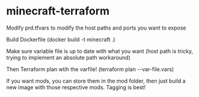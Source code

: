 # minecraft-terraform

 Modify prd.tfvars to modify the host paths and ports you want to expose 
 
 Build Dockerfile (docker build -t minecraft .)

 Make sure variable file is up to date with what you want (host path is tricky, trying to implement an absolute path workaround)
 
 Then Terraform plan wtih the varfile! (terraform plan --var-file.vars)
 
 If you want mods, you can store them in the mod folder, then just build a new image with those respective mods. Tagging is best!
